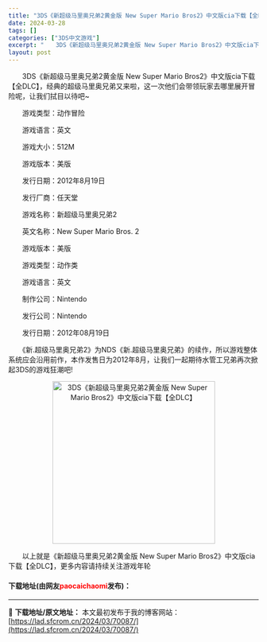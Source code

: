 ```yaml
---
title: "3DS《新超级马里奥兄弟2黄金版 New Super Mario Bros2》中文版cia下载【全DLC】"
date: 2024-03-28
tags: []
categories: ["3DS中文游戏"]
excerpt: "　　3DS《新超级马里奥兄弟2黄金版 New Super Mario Bros2》中文版cia下载【全DLC】，经典的超级马里奥兄弟又来啦，这一次他们会带领玩家去哪里展开冒险呢，让我们拭目以待吧~ 　　游戏类型：动作冒险 　　游戏语言：英文 　　游戏大小：512M 　　游戏版本：美版 　　发行日期：&hellip;"
layout: post
---
```


 <p>　　3DS《新超级马里奥兄弟2黄金版 New Super Mario Bros2》中文版cia下载【全DLC】，经典的超级马里奥兄弟又来啦，这一次他们会带领玩家去哪里展开冒险呢，让我们拭目以待吧~</p> <p>　　游戏类型：动作冒险</p> <p>　　游戏语言：英文</p> <p>　　游戏大小：512M</p> <p>　　游戏版本：美版</p> <p>　　发行日期：2012年8月19日</p> <p>　　发行厂商：任天堂</p> <p>　　游戏名称：新超级马里奥兄弟2</p> <p>　　英文名称：New Super Mario Bros. 2</p> <p>　　游戏版本：美版</p> <p>　　游戏类型：动作类</p> <p>　　游戏语言：英文</p> <p>　　制作公司：Nintendo</p> <p>　　发行公司：Nintendo</p> <p>　　发行日期：2012年08月19日</p> <p>　　《新.超级马里奥兄弟2》为NDS《新.超级马里奥兄弟》的续作，所以游戏整体系统应会沿用前作，本作发售日为2012年8月，让我们一起期待水管工兄弟再次掀起3DS的游戏狂潮吧!</p> <p align="center"><img align="" border="0" src="https://lad.sfcrom.cn/wp-content/uploads/2024/03/20240328_66054af01bc6b.jpg" width="327" alt="3DS《新超级马里奥兄弟2黄金版 New Super Mario Bros2》中文版cia下载【全DLC】" /></p> <p>　　以上就是《新超级马里奥兄弟2黄金版 New Super Mario Bros2》中文版cia下载【全DLC】，更多内容请持续关注游戏年轮</p> <p><h4>下载地址(由网友<font color="red">paocaichaomi</font>发布)：</h4></p> 

---
📖 **下载地址/原文地址：** 本文最初发布于我的博客网站：[https://lad.sfcrom.cn/2024/03/70087/](https://lad.sfcrom.cn/2024/03/70087/)
